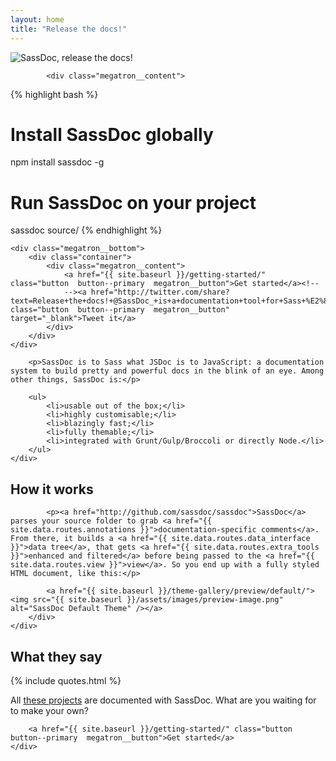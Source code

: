 ```yaml
---
layout: home
title: "Release the docs!"
---
```


<div class="megatron">
    <div class="megatron__top  clearfix">
        <div class="container">
            <img class="megatron__illustration" alt="SassDoc, release the docs!" src="{{ site.baseurl }}/assets/images/illustration.svg" />

            <div class="megatron__content">
{% highlight bash %}
# Install SassDoc globally
npm install sassdoc -g

# Run SassDoc on your project
sassdoc source/
{% endhighlight %}
            </div>
        </div>
    </div>

    <div class="megatron__bottom">
        <div class="container">
            <div class="megatron__content">
                <a href="{{ site.baseurl }}/getting-started/" class="button  button--primary  megatron__button">Get started</a><!--
                --><a href="http://twitter.com/share?text=Release+the+docs!+@SassDoc_+is+a+documentation+tool+for+Sass+%E2%80%94&url=http://sassdoc.com" class="button  button--primary  megatron__button" target="_blank">Tweet it</a>
            </div>
        </div>
    </div>
</div>

<section class="home__section">
    <div class="container">

        <p>SassDoc is to Sass what JSDoc is to JavaScript: a documentation system to build pretty and powerful docs in the blink of an eye. Among other things, SassDoc is:</p>

        <ul>
            <li>usable out of the box;</li>
            <li>highly customisable;</li>
            <li>blazingly fast;</li>
            <li>fully themable;</li>
            <li>integrated with Grunt/Gulp/Broccoli or directly Node.</li>
        </ul>
    </div>
</section>

<section class="home__section">
    <div class="container">
        <h2 class="home__section-heading">How it works</h2>
    </div>
    <div class="home__section-content">
        <div class="container">

            <p><a href="http://github.com/sassdoc/sassdoc">SassDoc</a> parses your source folder to grab <a href="{{ site.data.routes.annotations }}">documentation-specific comments</a>. From there, it builds a <a href="{{ site.data.routes.data_interface }}">data tree</a>, that gets <a href="{{ site.data.routes.extra_tools }}">enhanced and filtered</a> before being passed to the <a href="{{ site.data.routes.view }}">view</a>. So you end up with a fully styled HTML document, like this:</p>

            <a href="{{ site.baseurl }}/theme-gallery/preview/default/"><img src="{{ site.baseurl }}/assets/images/preview-image.png" alt="SassDoc Default Theme" /></a>
        </div>
    </div>
</section>

<section class="home__section">
    <div class="container">
        <h2 class="home__section-heading">What they say</h2>
    </div>
    <div class="home__section-content">
        <div class="container">
            {% include quotes.html %}
        </div>
    </div>
</section>

<section class="home__section  home__section--catcher">
    <div class="home__section-content">
        <p class="container">All <a href="{{ site.baseurl }}/gallery/">these projects</a> are documented with SassDoc. What are you waiting for to make your own?</p>

        <a href="{{ site.baseurl }}/getting-started/" class="button  button--primary  megatron__button">Get started</a>
    </div>
</section>
